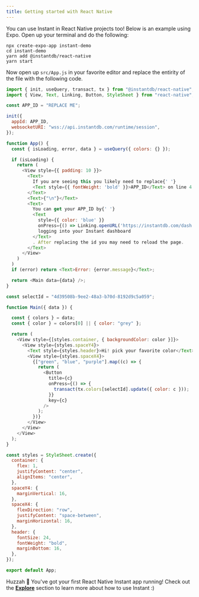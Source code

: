 ```yaml
---
title: Getting started with React Native
---
```


You can use Instant in React Native projects too! Below is an example using Expo. Open up your terminal and do the following:

```shell
npx create-expo-app instant-demo
cd instant-demo
yarn add @instantdb/react-native
yarn start
```

Now open up `src/App.js` in your favorite editor and replace the entirity of the file with the following code.

```javascript
import { init, useQuery, transact, tx } from "@instantdb/react-native";
import { View, Text, Linking, Button, StyleSheet } from "react-native";

const APP_ID = "REPLACE ME";

init({
  appId: APP_ID,
  websocketURI: "wss://api.instantdb.com/runtime/session",
});

function App() {
  const { isLoading, error, data } = useQuery({ colors: {} });

  if (isLoading) {
    return (
      <View style={{ padding: 10 }}>
        <Text>
          If you are seeing this you likely need to replace{' '}
          <Text style={{ fontWeight: 'bold' }}>APP_ID</Text> on line 4
        </Text>
        <Text>{"\n"}</Text>
        <Text>
          You can get your APP_ID by{' '}
          <Text
            style={{ color: 'blue' }}
            onPress={() => Linking.openURL('https://instantdb.com/dash')}>
            logging into your Instant dashboard
          </Text>
          . After replacing the id you may need to reload the page.
        </Text>
      </View>
    )
  )
  if (error) return <Text>Error: {error.message}</Text>;

  return <Main data={data} />;
}

const selectId = "4d39508b-9ee2-48a3-b70d-8192d9c5a059";

function Main({ data }) {

  const { colors } = data;
  const { color } = colors[0] || { color: "grey" };

  return (
    <View style={[styles.container, { backgroundColor: color }]}>
      <View style={styles.spaceY4}>
        <Text style={styles.header}>Hi! pick your favorite color</Text>
        <View style={styles.spaceX4}>
          {["green", "blue", "purple"].map((c) => {
            return (
              <Button
                title={c}
                onPress={() => {
                  transact(tx.colors[selectId].update({ color: c }));
                }}
                key={c}
              />
            );
          })}
        </View>
      </View>
    </View>
  );
}

const styles = StyleSheet.create({
  container: {
    flex: 1,
    justifyContent: "center",
    alignItems: "center",
  },
  spaceY4: {
    marginVertical: 16,
  },
  spaceX4: {
    flexDirection: "row",
    justifyContent: "space-between",
    marginHorizontal: 16,
  },
  header: {
    fontSize: 24,
    fontWeight: "bold",
    marginBottom: 16,
  },
});

export default App;
```

Huzzah 🎉 You've got your first React Native Instant app running! Check out the [**Explore**](/docs/init) section to learn more about how to use Instant :)
